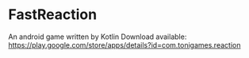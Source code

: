 # FastReaction
An android game written by Kotlin
Download available:
https://play.google.com/store/apps/details?id=com.tonigames.reaction
